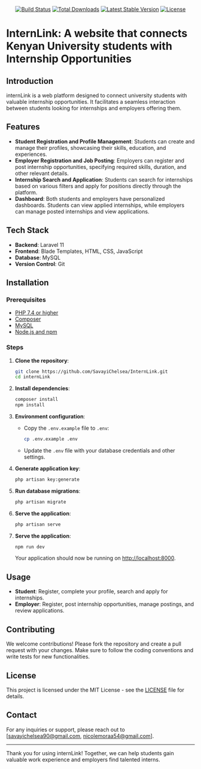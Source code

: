 <p align="center">
<a href="https://github.com/laravel/framework/actions"><img src="https://github.com/laravel/framework/workflows/tests/badge.svg" alt="Build Status"></a>
<a href="https://packagist.org/packages/laravel/framework"><img src="https://img.shields.io/packagist/dt/laravel/framework" alt="Total Downloads"></a>
<a href="https://packagist.org/packages/laravel/framework"><img src="https://img.shields.io/packagist/v/laravel/framework" alt="Latest Stable Version"></a>
<a href="https://packagist.org/packages/laravel/framework"><img src="https://img.shields.io/packagist/l/laravel/framework" alt="License"></a>
</p>

# InternLink: A website that connects Kenyan University students with Internship Opportunities
## Introduction
internLink is a web platform designed to connect university students with valuable internship opportunities. It facilitates a seamless interaction between students looking for internships and employers offering them.

## Features

- **Student Registration and Profile Management**: Students can create and manage their profiles, showcasing their skills, education, and experiences.
- **Employer Registration and Job Posting**: Employers can register and post internship opportunities, specifying required skills, duration, and other relevant details.
- **Internship Search and Application**: Students can search for internships based on various filters and apply for positions directly through the platform.
- **Dashboard**: Both students and employers have personalized dashboards. Students can view applied internships, while employers can manage posted internships and view applications.

## Tech Stack

- **Backend**: Laravel 11
- **Frontend**: Blade Templates, HTML, CSS, JavaScript
- **Database**: MySQL
- **Version Control**: Git

## Installation

### Prerequisites

- [PHP 7.4 or higher](https://www.php.net/downloads)
- [Composer](https://getcomposer.org/download/)
- [MySQL](https://dev.mysql.com/downloads/mysql/)
- [Node.js and npm](https://nodejs.org/en/download/)

### Steps

1. **Clone the repository**:
    ```sh
    git clone https://github.com/SavayiChelsea/InternLink.git
    cd internLink
    ```

2. **Install dependencies**:
    ```sh
    composer install
    npm install
    ```

3. **Environment configuration**:
    - Copy the `.env.example` file to `.env`:
        ```sh
        cp .env.example .env
        ```
    - Update the `.env` file with your database credentials and other settings.

4. **Generate application key**:
    ```sh
    php artisan key:generate
    ```

5. **Run database migrations**:
    ```sh
    php artisan migrate
    ```

6. **Serve the application**:
    ```sh
    php artisan serve
    ```
7. **Serve the application**:
    ```sh
    npm run dev
    ```
    Your application should now be running on [http://localhost:8000](http://localhost:8000).

## Usage

- **Student**: Register, complete your profile, search and apply for internships.
- **Employer**: Register, post internship opportunities, manage postings, and review applications.

## Contributing

We welcome contributions! Please fork the repository and create a pull request with your changes. Make sure to follow the coding conventions and write tests for new functionalities.

## License

This project is licensed under the MIT License - see the [LICENSE](LICENSE) file for details.

## Contact

For any inquiries or support, please reach out to [savayichelsea90@gmail.com, nicolemoraa54@gmail.com].

---

Thank you for using internLink! Together, we can help students gain valuable work experience and employers find talented interns.
